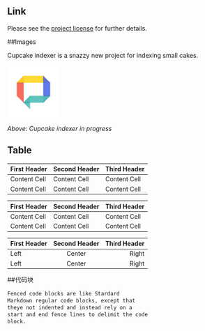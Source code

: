 ## Link

Please see the [project license](license.md) for further details.

##Images

Cupcake indexer is a snazzy new project for indexing small cakes.

![Screenshot](img/logo.png)

*Above: Cupcake indexer in progress*


## Table

First Header | Second Header | Third Header
------------ | ------------- | ------------
Content Cell | Content Cell  | Content Cell
Content Cell | Content Cell  | Content Cell

| First Header | Second Header | Third Header |
| ------------ | ------------- | ------------ |
| Content Cell | Content Cell  | Content Cell |
| Content Cell | Content Cell  | Content Cell |

First Header | Second Header | Third Header
:----------- | :-----------: | -----------:
Left         | Center        | Right
Left         | Center        | Right


##代码块

```
Fenced code blocks are like Stardard
Markdown regular code blocks, except that
theye not indented and instead rely on a
start and end fence lines to delimit the code
block.
```

